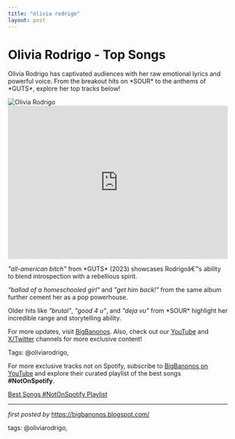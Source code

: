```yaml
---
title: "olivia rodrigo"
layout: post
---
```

<!-- Title of the Post -->
<h1 >Olivia Rodrigo - Top Songs</h1> <!-- Introductory Text -->
<p >Olivia Rodrigo has captivated audiences with her raw emotional lyrics and powerful voice. From the breakout hits on *SOUR* to the anthems of *GUTS*, explore her top tracks below!</p> <!-- Featured Image -->
<div > <img src="https://i.scdn.co/image/ab67616d0000b273a91c10fe9472d9bd89802e5a" alt="Olivia Rodrigo" />
</div> <!-- Spotify Playlist Embed -->
<div > <iframe src="https://open.spotify.com/embed/playlist/5OFyfZtN8pjX8Bg1kDBfBs?utm_source=generator" width="100%" height="352" frameBorder="0" allowfullscreen="" allow="autoplay; clipboard-write; encrypted-media; fullscreen; picture-in-picture" loading="lazy"></iframe>
</div> <!-- Song Information -->
<div > <p><em>"all-american bitch"</em> from *GUTS* (2023) showcases Rodrigoâ€™s ability to blend introspection with a rebellious spirit.</p> <p><em>"ballad of a homeschooled girl"</em> and <em>"get him back!"</em> from the same album further cement her as a pop powerhouse.</p> <p>Older hits like <em>"brutal"</em>, <em>"good 4 u"</em>, and <em>"deja vu"</em> from *SOUR* highlight her incredible range and storytelling ability.</p>
</div> <!-- Footer Links -->
<div > <p>For more updates, visit <a href="https://bigbanonos.blogspot.com/" target="_blank">BigBanonos</a>. Also, check out our <a href="https://www.youtube.com/@BigBanonos" target="_blank">YouTube</a> and <a href="https://x.com/bigbanonos" target="_blank">X/Twitter</a> channels for more exclusive content!</p>
</div> <!-- Tags -->
<p >Tags: @oliviarodrigo,</p>


<!--Subscribe and Playlist Links-->
<div>
    <p>For more exclusive tracks not on Spotify, subscribe to <a href="https://www.youtube.com/@BigBanonos" target="_blank">BigBanonos on YouTube</a> and explore their curated playlist of the best songs <strong>#NotOnSpotify</strong>.</p>
    <p><a href="https://www.youtube.com/playlist?list=PLtuNtuTatqI0kFahUCbtbfenC_ET5O_tr" target="_blank">Best Songs #NotOnSpotify Playlist<br /></a></p></div>

<hr />

<p><em>first posted by</em> <a href="https://bigbanonos.blogspot.com/" rel="noopener" target="_new">https://bigbanonos.blogspot.com/</a></p>

<p>tags: @oliviarodrigo,</p>
